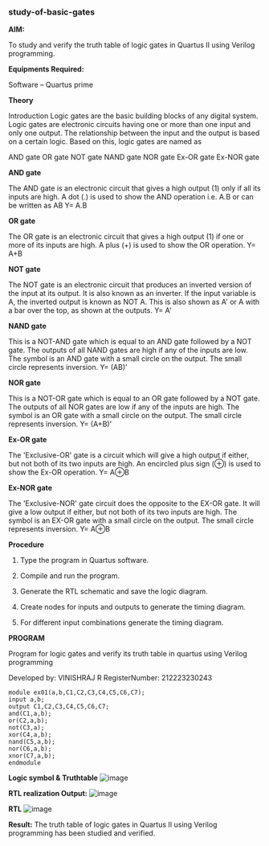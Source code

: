 ### study-of-basic-gates

**AIM:** 

To study and verify the truth table of logic gates in Quartus II using Verilog programming.

**Equipments Required:**

Software – Quartus prime 

**Theory**

Introduction Logic gates are the basic building blocks of any digital system. Logic gates are electronic circuits having one or more than one input and only one output. The relationship between the input and the output is based on a certain logic. Based on this, logic gates are named as

AND gate OR gate NOT gate NAND gate NOR gate Ex-OR gate Ex-NOR gate

**AND gate**

The AND gate is an electronic circuit that gives a high output (1) only if all its inputs are high. A dot (.) is used to show the AND operation i.e. A.B or can be written as AB
Y= A.B

**OR gate** 

The OR gate is an electronic circuit that gives a high output (1) if one or more of its inputs are high. A plus (+) is used to show the OR operation.
Y= A+B

**NOT gate**

The NOT gate is an electronic circuit that produces an inverted version of the input at its output. It is also known as an inverter. If the input variable is A, the inverted output is known as NOT A. This is also shown as A' or A with a bar over the top, as shown at the outputs.
Y= A'

**NAND gate**

This is a NOT-AND gate which is equal to an AND gate followed by a NOT gate. The outputs of all NAND gates are high if any of the inputs are low. The symbol is an AND gate with a small circle on the output. The small circle represents inversion.
Y= (AB)’

**NOR gate**

This is a NOT-OR gate which is equal to an OR gate followed by a NOT gate. The outputs of all NOR gates are low if any of the inputs are high. The symbol is an OR gate with a small circle on the output. The small circle represents inversion.
Y= (A+B)’

**Ex-OR gate**

The 'Exclusive-OR' gate is a circuit which will give a high output if either, but not both of its two inputs are high. An encircled plus sign (⊕) is used to show the Ex-OR operation.
Y= A⊕B

**Ex-NOR gate**

The 'Exclusive-NOR' gate circuit does the opposite to the EX-OR gate. It will give a low output if either, but not both of its two inputs are high. The symbol is an EX-OR gate with a small circle on the output. The small circle represents inversion.
Y= A⊕B

**Procedure** 

1.	Type the program in Quartus software.

2.	Compile and run the program.

3.	Generate the RTL schematic and save the logic diagram.

4.	Create nodes for inputs and outputs to generate the timing diagram.

5.	For different input combinations generate the timing diagram.


**PROGRAM**

Program for logic gates and verify its truth table in quartus using Verilog programming

 Developed by: VINISHRAJ R
 RegisterNumber: 212223230243
 ```
module ex01(a,b,C1,C2,C3,C4,C5,C6,C7);
input a,b;
output C1,C2,C3,C4,C5,C6,C7;
and(C1,a,b);
or(C2,a,b);
not(C3,a);
xor(C4,a,b);
nand(C5,a,b);
nor(C6,a,b);
xnor(C7,a,b);
endmodule
```
 
**Logic symbol & Truthtable**
![image](https://github.com/user-attachments/assets/c0417572-658a-4173-bf1f-cbb342a87cd6)


**RTL realization Output:** 
![image](https://github.com/user-attachments/assets/3b868710-03b8-4eae-8ac0-b4bcaf669de8)

**RTL**
![image](https://github.com/user-attachments/assets/7cf16133-d201-49f8-a3d4-5d8894b32faa)

**Result:**
The truth table of logic gates in Quartus II using Verilog programming has been studied and verified.

